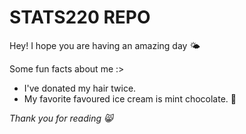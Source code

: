 # STATS220 REPO
Hey! I hope you are having an amazing day 🌤️

Some fun facts about me :> 
* I've donated my hair twice.
* My favorite favoured ice cream is mint chocolate. 🍨

_Thank you for reading 😸_
## 
